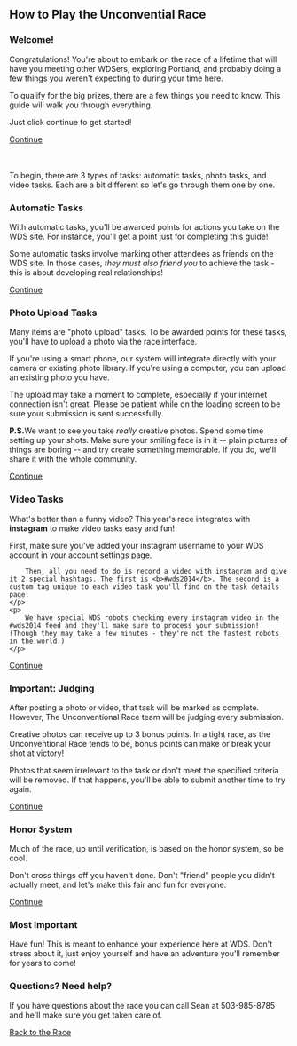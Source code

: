 <div class="race-hidden-tab-links tab-links"  data-context="raceguide_tabs">
	<a href="#" data-tabname="welcome" class="tab-link tab-link-active"></a>
	<a href="#" data-tabname="autos" class="tab-link"></a>
	<a href="#" data-tabname="photo" class="tab-link"></a>
	<a href="#" data-tabname="video" class="tab-link"></a>
	<a href="#" data-tabname="upload" class="tab-link"></a>
	<a href="#" data-tabname="honor" class="tab-link"></a>
	<a href="#" data-tabname="fun" class="tab-link"></a>
</div>
<h2>How to Play the Unconvential Race</h2>
<div id="tab-shell-raceguide_tabs">
<div id="tab-panel-welcome" class="tab-panel tab-panel-active">
	<h3>Welcome!</h3>
	<p>
		Congratulations! You're about to embark on the race of a lifetime that will have you meeting other WDSers, exploring Portland, and probably doing a few things you weren't expecting to during your time here.
	</p>
	<p>
		To qualify for the big prizes, there are a few things you need to know. This guide will walk you through everything.
	</p>
	<p>
		Just click continue to get started!
	</p>
	<a href="#" class="button tab-next">Continue</a>
</div>
<div id="tab-panel-autos" class="tab-panel">
	<br><br>
	<p>
	To begin, there are 3 types of tasks: automatic tasks, photo tasks, and video tasks. Each are a bit different so let's go through them one by one.
	</p>
	<h3>Automatic Tasks</h3>
	<p>
		With automatic tasks, you'll be awarded points for actions you take on the WDS site.  For instance, you'll get a point just for completing this guide!
	</p>
	<p>
		Some automatic tasks involve marking other attendees as friends on the WDS site. In those cases, <i>they must also friend you</i> to achieve the task - this is about
		developing real relationships!
	</p>
<a href="#" class="button tab-next">Continue</a>
</div>
<div id="tab-panel-photo" class="tab-panel">
	<h3>Photo Upload Tasks</h3>
	<p>
		Many items are "photo upload" tasks.  To be awarded points for these tasks, you'll have to upload a photo via the race interface.  
	</p>
	<p>If you're using a smart phone, our system will integrate directly with your camera or 
		existing photo library. If you're using a computer, you can upload an existing photo you have.
	</p>
	<p>
		The upload may take a moment to complete, especially if your internet connection isn't great. Please be patient while on the loading screen to be sure your submission is sent successfully.
	</p>
	<p><strong>P.S.</strong>We want to see you take <i>really</i> creative photos. Spend some time setting up your shots. Make sure your smiling face is in it -- plain pictures of things are boring -- and try create something memorable. If you do, we'll share it with the whole community.
	</p>
<a href="#" class="button tab-next">Continue</a>
</div>
<div id="tab-panel-video" class="tab-panel">
	<h3>Video Tasks</h3>
	<p>
		What's better than a funny video? This year's race integrates with <b>instagram</b>
		to make video tasks easy and fun!
	</p>
	<p>
		First, make sure you've added your instagram username to your WDS account in your account settings page.
	</p><p>

		Then, all you need to do is record a video with instagram and give it 2 special hashtags. The first is <b>#wds2014</b>. The second is a custom tag unique to each video task you'll find on the task details page.
	</p>
	<p>
		We have special WDS robots checking every instagram video in the #wds2014 feed and they'll make sure to process your submission! (Though they may take a few minutes - they're not the fastest robots in the world.)
	</p>
<a href="#" class="button tab-next">Continue</a>
</div>
<div id="tab-panel-upload" class="tab-panel">
	<h3>Important: Judging</h3>
	<p>
		After posting a photo or video, that task will be marked as complete. However,
		The Unconventional Race team will be judging every submission.
	</p>
	<p>
		Creative photos can receive up to 3 bonus points. In a tight race, as the Unconventional Race tends to be, bonus points can make or break your shot at victory!
	</p>
	<p>
		Photos that seem irrelevant to the task or don't meet the specified criteria will be removed. If that happens, you'll be able to submit another time to try again.
	</p>
<a href="#" class="button tab-next">Continue</a>
</div>
<div id="tab-panel-honor" class="tab-panel">
	<h3>Honor System</h3>
	<p>
		Much of the race, up until verification, is based on the honor system, so be cool.  
	</p>
	<p>
		Don't cross things off you haven't done.  Don't "friend" people you didn't actually meet, and let's make this fair and fun for everyone.
	</p>
	<a href="#" class="button tab-next">Continue</a>
</div>
<div id="tab-panel-fun" class="tab-panel">
	<h3>Most Important</h3>
	<p>
		Have fun!  This is meant to enhance your experience here at WDS.  Don't stress about it, just enjoy yourself and have an adventure you'll remember for years to come!
	</p>
	<h3>Questions? Need help?</h3>
	<p>
		If you have questions about the race you can call Sean at 503-985-8785 and he'll make sure you get taken care of.
	</p>
	<a href="/race" class="button">Back to the Race</a>
</div>
</div>

